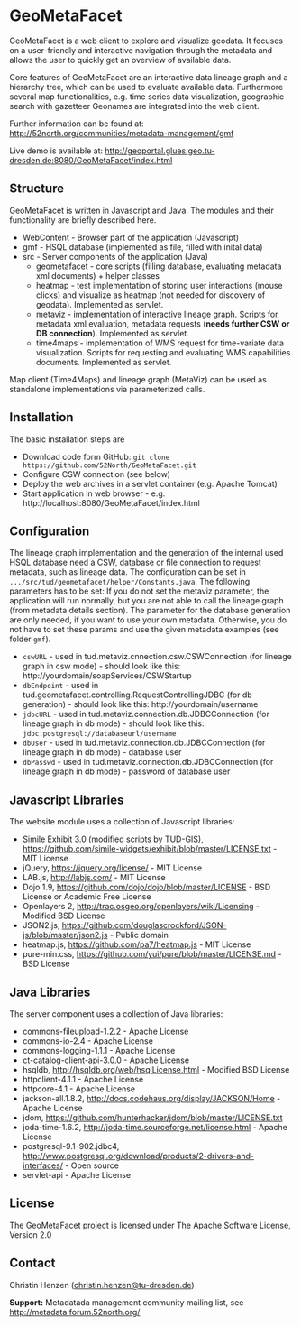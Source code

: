# GeoMetaFacet

GeoMetaFacet  is a web client to explore and visualize geodata. It focuses on a user-friendly and interactive navigation through the metadata and allows the user to quickly get an overview of available data.
 
Core features of GeoMetaFacet are an interactive data lineage graph and a hierarchy tree, which can be used to evaluate available data. Furthermore several map functionalities, e.g. time series data visualization, geographic search with gazetteer Geonames are integrated into the web client.

Further information can be found at: http://52north.org/communities/metadata-management/gmf

Live demo is available at: http://geoportal.glues.geo.tu-dresden.de:8080/GeoMetaFacet/index.html

## Structure

GeoMetaFacet is written in Javascript and Java. The modules and their functionality are briefly described here.

* WebContent - Browser part of the application (Javascript) 
* gmf - HSQL database (implemented as file, filled with inital data)
* src - Server components of the application (Java)
  * geometafacet - core scripts (filling database, evaluating metadata xml documents) + helper classes
  * heatmap - test implementation of storing user interactions (mouse clicks) and visualize as heatmap (not needed for discovery of geodata). Implemented as servlet.
  * metaviz - implementation of interactive lineage graph. Scripts for metadata xml evaluation, metadata requests (**needs further CSW or DB connection**). Implemented as servlet.
  * time4maps - implementation of WMS request for time-variate data visualization. Scripts for requesting and evaluating WMS capabilities documents. Implemented as servlet.

Map client (Time4Maps) and lineage graph (MetaViz) can be used as standalone implementations via parameterized calls.

## Installation

The basic installation steps are
* Download code form GitHub: ``git clone https://github.com/52North/GeoMetaFacet.git``
* Configure CSW connection (see below)
* Deploy the web archives in a servlet container (e.g. Apache Tomcat)
* Start application in web browser - e.g. http://localhost:8080/GeoMetaFacet/index.html

## Configuration

The lineage graph implementation and the generation of the internal used HSQL database need a CSW, database or file connection to request metadata, such as lineage data.
The configuration can be set in ``.../src/tud/geometafacet/helper/Constants.java``. The following parameters has to be set: If you do not set the metaviz parameter, the application will run normally, but you are not able to call the lineage graph (from metadata details section).
The parameter for the database generation are only needed, if you want to use your own metadata. Otherwise, you do not have to set these params and use the given metadata examples (see folder ``gmf``).

* ``cswURL`` - used in tud.metaviz.cnnection.csw.CSWConnection (for lineage graph in csw mode) - should look like this: http://yourdomain/soapServices/CSWStartup
* ``dbEndpoint`` - used in tud.geometafacet.controlling.RequestControllingJDBC (for db generation) - should look like this: http://yourdomain/username
* ``jdbcURL`` - used in tud.metaviz.connection.db.JDBCConnection (for lineage graph in db mode) - should look like this: ``jdbc:postgresql://databaseurl/username``
* ``dbUser`` - used in tud.metaviz.connection.db.JDBCConnection (for lineage graph in db mode) - database user
* ``dbPasswd`` - used in tud.metaviz.connection.db.JDBCConnection (for lineage graph in db mode) - password of database user

## Javascript Libraries

The website module uses a collection of Javascript libraries:

* Simile Exhibit 3.0 (modified scripts by TUD-GIS), https://github.com/simile-widgets/exhibit/blob/master/LICENSE.txt - MIT License
* jQuery, https://jquery.org/license/ - MIT License
* LAB.js, http://labjs.com/ - MIT License
* Dojo 1.9, https://github.com/dojo/dojo/blob/master/LICENSE - BSD License or Academic Free License
* Openlayers 2, http://trac.osgeo.org/openlayers/wiki/Licensing - Modified BSD License
* JSON2.js, https://github.com/douglascrockford/JSON-js/blob/master/json2.js - Public domain
* heatmap.js, https://github.com/pa7/heatmap.js - MIT License
* pure-min.css, https://github.com/yui/pure/blob/master/LICENSE.md - BSD License

## Java Libraries

The server component uses a collection of Java libraries:

* commons-fileupload-1.2.2 - Apache License
* commons-io-2.4 - Apache License
* commons-logging-1.1.1 - Apache License
* ct-catalog-client-api-3.0.0 - Apache License
* hsqldb, http://hsqldb.org/web/hsqlLicense.html - Modified BSD License
* httpclient-4.1.1 - Apache License
* httpcore-4.1 - Apache License
* jackson-all.1.8.2, http://docs.codehaus.org/display/JACKSON/Home - Apache License
* jdom, https://github.com/hunterhacker/jdom/blob/master/LICENSE.txt
* joda-time-1.6.2, http://joda-time.sourceforge.net/license.html - Apache License
* postgresql-9.1-902.jdbc4, http://www.postgresql.org/download/products/2-drivers-and-interfaces/ - Open source
* servlet-api - Apache License

## License

The GeoMetaFacet project is licensed under The Apache Software License, Version 2.0

## Contact

Christin Henzen (christin.henzen@tu-dresden.de)

**Support:** Metadatada management community mailing list, see http://metadata.forum.52north.org/
